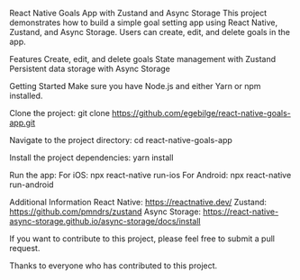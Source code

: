 
React Native Goals App with Zustand and Async Storage
This project demonstrates how to build a simple goal setting app using React Native, Zustand, and Async Storage. Users can create, edit, and delete goals in the app.

Features
Create, edit, and delete goals
State management with Zustand
Persistent data storage with Async Storage

Getting Started
Make sure you have Node.js and either Yarn or npm installed.

Clone the project:
git clone https://github.com/egebilge/react-native-goals-app.git

Navigate to the project directory:
cd react-native-goals-app

Install the project dependencies:
yarn install

Run the app:
For iOS:
npx react-native run-ios
For Android:
npx react-native run-android

Additional Information
React Native: https://reactnative.dev/
Zustand: https://github.com/pmndrs/zustand
Async Storage: https://react-native-async-storage.github.io/async-storage/docs/install


If you want to contribute to this project, please feel free to submit a pull request.

Thanks to everyone who has contributed to this project.
